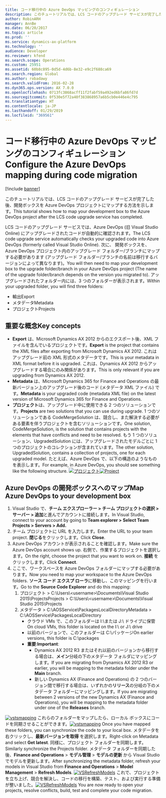 ```yaml
---
title: コード移行中の Azure DevOps マッピングのコンフィギュレーション
description: このチュートリアルでは、LCS コードのアップグレード サービスが完了した後、開発ボックスを Azure DevOps プロジェクトにマップする方法を示します。
author: RobinARH
manager: AnnBe
ms.date: 06/20/2017
ms.topic: article
ms.prod: ''
ms.service: dynamics-ax-platform
ms.technology: ''
audience: Developer
ms.reviewer: kfend
ms.search.scope: Operations
ms.custom: 25951
ms.assetid: 60b8c895-0d5d-4d6b-8e32-e9c2f688ca69
ms.search.region: Global
ms.author: robadawy
ms.search.validFrom: 2016-02-28
ms.dyn365.ops.version: AX 7.0.0
ms.openlocfilehash: 0713fc3868acff11f2fabf59a492ed6bfa86fd7d
ms.sourcegitcommit: 0f530e5f72a40f383868957a6b5cb0e446e4c795
ms.translationtype: HT
ms.contentlocale: ja-JP
ms.lasthandoff: 01/29/2019
ms.locfileid: "369561"
---
```

# <a name="configure-the-azure-devops-mapping-during-code-migration"></a><span data-ttu-id="714dd-103">コード移行中の Azure DevOps マッピングのコンフィギュレーション</span><span class="sxs-lookup"><span data-stu-id="714dd-103">Configure the Azure DevOps mapping during code migration</span></span>

[!include [banner](../includes/banner.md)]

<span data-ttu-id="714dd-104">このチュートリアルでは、LCS コードのアップグレード サービスが完了した後、開発ボックスを Azure DevOps プロジェクトにマップする方法を示します。</span><span class="sxs-lookup"><span data-stu-id="714dd-104">This tutorial shows how to map your development box to the Azure DevOps project after the LCS code upgrade service has completed.</span></span> 

<span data-ttu-id="714dd-105">LCS コードのアップグレード サービスでは、Azure DevOps (旧 Visual Studio Online) にアップグレードされたコードが自動的に確認されます。</span><span class="sxs-lookup"><span data-stu-id="714dd-105">The LCS code upgrade service automatically checks your upgraded code into Azure DevOps (formerly called Visual Studio Online).</span></span> <span data-ttu-id="714dd-106">次に、 開発ボックスを、Azure DevOps プロジェクト内のアップグレード フォルダー/ブランチにマップする必要があります (アップグレード フォルダー/ブランチの名前は移行するバージョンによって異なります)。</span><span class="sxs-lookup"><span data-stu-id="714dd-106">You will then need to map your development box to the upgrade folder/branch in your Azure DevOps project (The name of the upgrade folder/branch depends on the version you migrated to).</span></span> <span data-ttu-id="714dd-107">アップグレードされたフォルダー内には、3 つのフォルダーが表示されます。</span><span class="sxs-lookup"><span data-stu-id="714dd-107">Within your upgraded folder, you will find three folders:</span></span>

-   <span data-ttu-id="714dd-108">輸出</span><span class="sxs-lookup"><span data-stu-id="714dd-108">Export</span></span>
-   <span data-ttu-id="714dd-109">メタデータ</span><span class="sxs-lookup"><span data-stu-id="714dd-109">Metadata</span></span>
-   <span data-ttu-id="714dd-110">プロジェクト</span><span class="sxs-lookup"><span data-stu-id="714dd-110">Projects</span></span>

## <a name="key-concepts"></a><span data-ttu-id="714dd-111">重要な概念</span><span class="sxs-lookup"><span data-stu-id="714dd-111">Key concepts</span></span>
-   <span data-ttu-id="714dd-112">**Export** は、Microsoft Dynamics AX 2012 からのエクスポート後、XML ファイルを含んでいるプロジェクトです。</span><span class="sxs-lookup"><span data-stu-id="714dd-112">**Export** is the project that contains the XML files after exporting from Microsoft Dynamics AX 2012.</span></span> <span data-ttu-id="714dd-113">これはアップグレード前の XML 形式のメタデータです。</span><span class="sxs-lookup"><span data-stu-id="714dd-113">This is your metadata in XML format before it is upgraded.</span></span> <span data-ttu-id="714dd-114">これは、Dynamics AX 2012 からアップグレードする場合にのみ関係があります。</span><span class="sxs-lookup"><span data-stu-id="714dd-114">This is only relevant if you are upgrading from Dynamics AX 2012.</span></span>
-   <span data-ttu-id="714dd-115">**Metadata** は、Microsoft Dynamics 365 for Finance and Operations の最新バージョン上のアップグレード後のコード (メタデータ XML ファイル) です。</span><span class="sxs-lookup"><span data-stu-id="714dd-115">**Metadata** is your upgraded code (metadata XML file) on the latest version of Microsoft Dynamics 365 for Finance and Operations.</span></span>
-   <span data-ttu-id="714dd-116">**プロジェクト**は、アップグレード中に使用できる 2 つのソリューションです。</span><span class="sxs-lookup"><span data-stu-id="714dd-116">**Projects** are two solutions that you can use during upgrade.</span></span> <span data-ttu-id="714dd-117">1 つのソリューションである CodeMergeSolution は、競合し、また解決する必要がある要素を伴うプロジェクトを含むソリューションです。</span><span class="sxs-lookup"><span data-stu-id="714dd-117">One solution, CodeMergeSolution, is the solution that contains projects with the elements that have conflicts and need to be resolved.</span></span> <span data-ttu-id="714dd-118">もう 1 つのソリューション、UpgradedSolution には、アップグレードされたモデルごとに 1 つのプロジェクトのコレクションが含まれています。</span><span class="sxs-lookup"><span data-stu-id="714dd-118">The other solution, UpgradedSolution, contains a collection of projects, one for each upgraded model.</span></span> <span data-ttu-id="714dd-119">たとえば、Azure DevOps で、以下の構造のようなものを表示します。</span><span class="sxs-lookup"><span data-stu-id="714dd-119">For example, in Azure DevOps, you should see something like the following structure.</span></span> <span data-ttu-id="714dd-120">[![プロジェクト](./media/filestructure_configuringyourvsosolution.png)](./media/filestructure_configuringyourvsosolution.png)</span><span class="sxs-lookup"><span data-stu-id="714dd-120">[![Project](./media/filestructure_configuringyourvsosolution.png)](./media/filestructure_configuringyourvsosolution.png)</span></span>

## <a name="map-azure-devops-to-your-development-box"></a><span data-ttu-id="714dd-121">Azure DevOps の開発ボックスへのマップ</span><span class="sxs-lookup"><span data-stu-id="714dd-121">Map Azure DevOps to your development box</span></span>
1.  <span data-ttu-id="714dd-122">Visual Studio で、**チーム エクスプローラー &gt; チーム プロジェクトの選択 &gt; サーバー &gt; 追加**と進んでアカウントに接続します。</span><span class="sxs-lookup"><span data-stu-id="714dd-122">In Visual Studio, connect to your account by going to **Team explorer &gt; Select Team Projects &gt; Servers &gt; Add.**</span></span>
2.  <span data-ttu-id="714dd-123">チーム プロジェクトに URL を入力します。</span><span class="sxs-lookup"><span data-stu-id="714dd-123">Enter the URL to your team project.</span></span> <span data-ttu-id="714dd-124">**閉じる**をクリックします。</span><span class="sxs-lookup"><span data-stu-id="714dd-124">Click **Close**.</span></span>
3.  <span data-ttu-id="714dd-125">Azure DevOps アカウントが表示されることを確認します。</span><span class="sxs-lookup"><span data-stu-id="714dd-125">Make sure the Azure DevOps account shows up.</span></span> <span data-ttu-id="714dd-126">右側で、作業するプロジェクトを選択します。</span><span class="sxs-lookup"><span data-stu-id="714dd-126">On the right, choose the project that you want to work on.</span></span> <span data-ttu-id="714dd-127">**接続** をクリックします。</span><span class="sxs-lookup"><span data-stu-id="714dd-127">Click **Connect**.</span></span>
4.  <span data-ttu-id="714dd-128">ここで、ワークスペースを Azure DevOps フォルダーにマップする必要があります。</span><span class="sxs-lookup"><span data-stu-id="714dd-128">Now you need to map your workspace to the Azure DevOps folders.</span></span> <span data-ttu-id="714dd-129">**ソース コード エクスプ ローラ**に移動し、このマッピングを行います。</span><span class="sxs-lookup"><span data-stu-id="714dd-129">Go to the **Source Code Explorer** and do this mapping:</span></span>
    1.  <span data-ttu-id="714dd-130">プロジェクト &gt; C:\\Users\\&lt;username&gt;\\Documents\\Visual Studio 2015\\Projects</span><span class="sxs-lookup"><span data-stu-id="714dd-130">Projects &gt; C:\\Users\\&lt;username&gt;\\Documents\\Visual Studio 2015\\Projects</span></span>
    2.  <span data-ttu-id="714dd-131">メタデータ &gt; C:\\AOSService\\PackagesLocalDirectory</span><span class="sxs-lookup"><span data-stu-id="714dd-131">Metadata &gt; C:\\AOSService\\PackagesLocalDirectory</span></span>
        -   <span data-ttu-id="714dd-132">クラウド VMs で、このフォルダーは I:\\または J:\\ ドライブに保管</span><span class="sxs-lookup"><span data-stu-id="714dd-132">On cloud VMs, this folder is located on the I:\\ or J:\\ drive</span></span>
        -   <span data-ttu-id="714dd-133">以前のバージョンで、このフォルダーは C:\\パッケージ</span><span class="sxs-lookup"><span data-stu-id="714dd-133">On earlier versions, this folder is C:\\packages</span></span>
        -   <span data-ttu-id="714dd-134">**重要**:</span><span class="sxs-lookup"><span data-stu-id="714dd-134">**Important**:</span></span>
            -   <span data-ttu-id="714dd-135">Dynamics AX 2012 R3 またはそれ以前のバージョンから移行する場合は、**メイン**分岐の下のメタデータ フォルダにマッピングします。</span><span class="sxs-lookup"><span data-stu-id="714dd-135">If you are migrating from Dynamics AX 2012 R3 or earlier, you will be mapping to the metadata folder under the **Main** branch.</span></span>
            -   <span data-ttu-id="714dd-136">新しい Dynamics AX (Finance and Operations) の 2 つのバージョン間で移行する場合は、いずれかの**リリース**の分岐の下のメタデータ フォルダーにマッピングします。</span><span class="sxs-lookup"><span data-stu-id="714dd-136">If you are migrating between 2 versions of the new Dynamics AX (Finance and Operations), you will be mapping to the metadata folder under one of the **Releases** branch.</span></span>

<span data-ttu-id="714dd-137">[![vstsmapping](./media/vstsmapping.png)](./media/vstsmapping.png) これらのフォルダーをマップしたら、ローカル ボックスにコードを同期させることができます。</span><span class="sxs-lookup"><span data-stu-id="714dd-137">[![vstsmapping](./media/vstsmapping.png)](./media/vstsmapping.png) Once you have mapped these folders, you can synchronize the code to your local box.</span></span> <span data-ttu-id="714dd-138">メタデータを右クリックし、**最新バージョンを取得** を選択します。</span><span class="sxs-lookup"><span data-stu-id="714dd-138">Right-click on Metadata and select **Get latest**.</span></span> <span data-ttu-id="714dd-139">同様に、プロジェクト フォルダーを同期します。</span><span class="sxs-lookup"><span data-stu-id="714dd-139">Similarly synchronize the Projects folder.</span></span> <span data-ttu-id="714dd-140">メタデータ フォルダーを同期した後、**Finance and Operations** &gt; **モデル管理** &gt; **モデルの更新** から Visual Studio でモデルを更新します。</span><span class="sxs-lookup"><span data-stu-id="714dd-140">After synchronizing the metadata folder, refresh your models in Visual Studio from **Finance and Operations** &gt; **Model Management** &gt; **Refresh Models**.</span></span> <span data-ttu-id="714dd-141">[![VSRefreshModels](./media/vsrefreshmodels.png)](./media/vsrefreshmodels.png) これで、プロジェクトを立ち上げ、競合を解決し、コードの移行を構築、テスト、および実行する準備が整いました。</span><span class="sxs-lookup"><span data-stu-id="714dd-141">[![VSRefreshModels](./media/vsrefreshmodels.png)](./media/vsrefreshmodels.png) You are now ready to open your projects, resolve conflicts, build, test and complete your code migration.</span></span>



